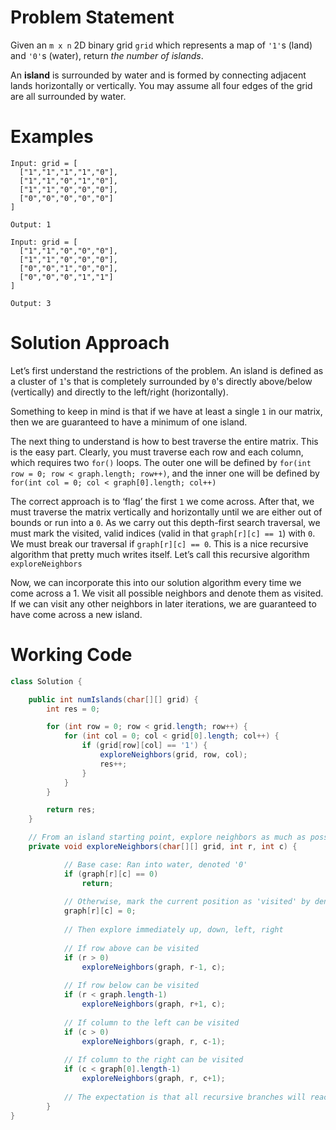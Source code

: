 # Problem Statement

Given an `m x n` 2D binary grid `grid` which represents a map of `'1'`s (land) and `'0'`s (water), return *the number of islands*.

An **island** is surrounded by water and is formed by connecting adjacent lands horizontally or vertically. You may assume all four edges of the grid are all surrounded by water.

# Examples
```text
Input: grid = [
  ["1","1","1","1","0"],
  ["1","1","0","1","0"],
  ["1","1","0","0","0"],
  ["0","0","0","0","0"]
]

Output: 1
```
```text
Input: grid = [
  ["1","1","0","0","0"],
  ["1","1","0","0","0"],
  ["0","0","1","0","0"],
  ["0","0","0","1","1"]
]

Output: 3
```

# Solution Approach
Let’s first understand the restrictions of the problem. An island is defined as a cluster of `1`'s that is completely surrounded by `0`'s directly above/below (vertically) and directly to the left/right (horizontally).

Something to keep in mind is that if we have at least a single `1` in our matrix, then we are guaranteed to have a minimum of one island. 

The next thing to understand is how to best traverse the entire matrix. This is the easy part. Clearly, you must traverse each row and each column, which requires two `for()` loops. The outer one will be defined by `for(int row = 0; row < graph.length; row++)`, and the inner one will be defined by `for(int col = 0; col < graph[0].length; col++)`

The correct approach is to ‘flag’ the first `1` we come across. After that, we must traverse the matrix vertically and horizontally until we are either out of bounds or run into a `0`. As we carry out this depth-first search traversal, we must mark the visited, valid indices (valid in that `graph[r][c] == 1`) with `0`. We must break our traversal if `graph[r][c] == 0`. This is a nice recursive algorithm that pretty much writes itself. Let’s call this recursive algorithm `exploreNeighbors`

Now, we can incorporate this into our solution algorithm every time we come across a 1. We visit all possible neighbors and denote them as visited. If we can visit any other neighbors in later iterations, we are guaranteed to have come across a new island.

# Working Code
```java
class Solution {

    public int numIslands(char[][] grid) {
        int res = 0;

        for (int row = 0; row < grid.length; row++) {
            for (int col = 0; col < grid[0].length; col++) {
                if (grid[row][col] == '1') {
                    exploreNeighbors(grid, row, col);
                    res++;
                }
            }
        }

        return res;
    }

    // From an island starting point, explore neighbors as much as possible
    private void exploreNeighbors(char[][] grid, int r, int c) {

			// Base case: Ran into water, denoted '0'
			if (graph[r][c] == 0)
				return;
				
			// Otherwise, mark the current position as 'visited' by denoting it '0'
			graph[r][c] = 0;
			
			// Then explore immediately up, down, left, right
			
			// If row above can be visited
			if (r > 0)
				exploreNeighbors(graph, r-1, c);
				
			// If row below can be visited
			if (r < graph.length-1)
				exploreNeighbors(graph, r+1, c);
				
			// If column to the left can be visited
			if (c > 0)
				exploreNeighbors(graph, r, c-1);
			
			// If column to the right can be visited
			if (c < graph[0].length-1)
				exploreNeighbors(graph, r, c+1);
			
			// The expectation is that all recursive branches will reach base case   
		}
}
```
